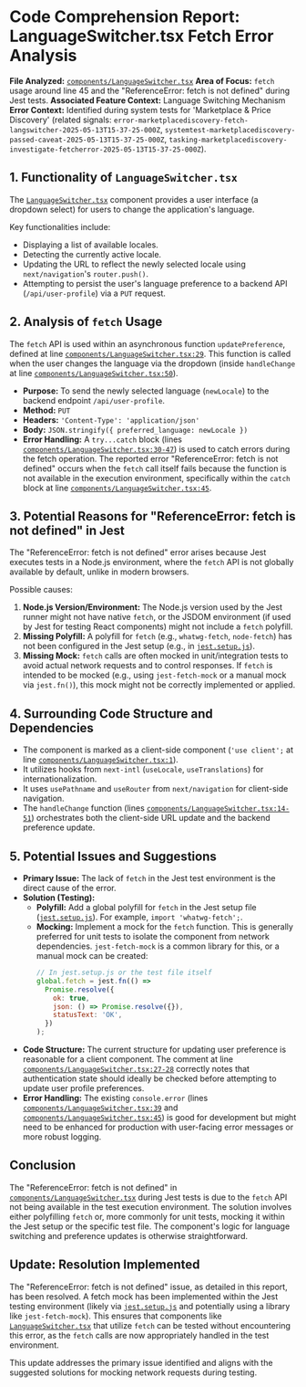 # Code Comprehension Report: LanguageSwitcher.tsx Fetch Error Analysis

**File Analyzed:** [`components/LanguageSwitcher.tsx`](components/LanguageSwitcher.tsx)
**Area of Focus:** `fetch` usage around line 45 and the "ReferenceError: fetch is not defined" during Jest tests.
**Associated Feature Context:** Language Switching Mechanism
**Error Context:** Identified during system tests for 'Marketplace & Price Discovery' (related signals: `error-marketplacediscovery-fetch-langswitcher-2025-05-13T15-37-25-000Z`, `systemtest-marketplacediscovery-passed-caveat-2025-05-13T15-37-25-000Z`, `tasking-marketplacediscovery-investigate-fetcherror-2025-05-13T15-37-25-000Z`).

## 1. Functionality of `LanguageSwitcher.tsx`

The [`LanguageSwitcher.tsx`](components/LanguageSwitcher.tsx) component provides a user interface (a dropdown select) for users to change the application's language.

Key functionalities include:
- Displaying a list of available locales.
- Detecting the currently active locale.
- Updating the URL to reflect the newly selected locale using `next/navigation`'s `router.push()`.
- Attempting to persist the user's language preference to a backend API (`/api/user-profile`) via a `PUT` request.

## 2. Analysis of `fetch` Usage

The `fetch` API is used within an asynchronous function `updatePreference`, defined at line [`components/LanguageSwitcher.tsx:29`](components/LanguageSwitcher.tsx:29). This function is called when the user changes the language via the dropdown (inside `handleChange` at line [`components/LanguageSwitcher.tsx:50`](components/LanguageSwitcher.tsx:50)).

- **Purpose:** To send the newly selected language (`newLocale`) to the backend endpoint `/api/user-profile`.
- **Method:** `PUT`
- **Headers:** `'Content-Type': 'application/json'`
- **Body:** `JSON.stringify({ preferred_language: newLocale })`
- **Error Handling:** A `try...catch` block (lines [`components/LanguageSwitcher.tsx:30-47`](components/LanguageSwitcher.tsx:30)) is used to catch errors during the fetch operation. The reported error "ReferenceError: fetch is not defined" occurs when the `fetch` call itself fails because the function is not available in the execution environment, specifically within the `catch` block at line [`components/LanguageSwitcher.tsx:45`](components/LanguageSwitcher.tsx:45).

## 3. Potential Reasons for "ReferenceError: fetch is not defined" in Jest

The "ReferenceError: fetch is not defined" error arises because Jest executes tests in a Node.js environment, where the `fetch` API is not globally available by default, unlike in modern browsers.

Possible causes:
1.  **Node.js Version/Environment:** The Node.js version used by the Jest runner might not have native `fetch`, or the JSDOM environment (if used by Jest for testing React components) might not include a `fetch` polyfill.
2.  **Missing Polyfill:** A polyfill for `fetch` (e.g., `whatwg-fetch`, `node-fetch`) has not been configured in the Jest setup (e.g., in [`jest.setup.js`](jest.setup.js)).
3.  **Missing Mock:** `fetch` calls are often mocked in unit/integration tests to avoid actual network requests and to control responses. If `fetch` is intended to be mocked (e.g., using `jest-fetch-mock` or a manual mock via `jest.fn()`), this mock might not be correctly implemented or applied.

## 4. Surrounding Code Structure and Dependencies

- The component is marked as a client-side component (`'use client';` at line [`components/LanguageSwitcher.tsx:1`](components/LanguageSwitcher.tsx:1)).
- It utilizes hooks from `next-intl` (`useLocale`, `useTranslations`) for internationalization.
- It uses `usePathname` and `useRouter` from `next/navigation` for client-side navigation.
- The `handleChange` function (lines [`components/LanguageSwitcher.tsx:14-51`](components/LanguageSwitcher.tsx:14)) orchestrates both the client-side URL update and the backend preference update.

## 5. Potential Issues and Suggestions

- **Primary Issue:** The lack of `fetch` in the Jest test environment is the direct cause of the error.
- **Solution (Testing):**
    - **Polyfill:** Add a global polyfill for `fetch` in the Jest setup file ([`jest.setup.js`](jest.setup.js)). For example, `import 'whatwg-fetch';`.
    - **Mocking:** Implement a mock for the `fetch` function. This is generally preferred for unit tests to isolate the component from network dependencies. `jest-fetch-mock` is a common library for this, or a manual mock can be created:
      ```javascript
      // In jest.setup.js or the test file itself
      global.fetch = jest.fn(() =>
        Promise.resolve({
          ok: true,
          json: () => Promise.resolve({}),
          statusText: 'OK',
        })
      );
      ```
- **Code Structure:** The current structure for updating user preference is reasonable for a client component. The comment at line [`components/LanguageSwitcher.tsx:27-28`](components/LanguageSwitcher.tsx:27) correctly notes that authentication state should ideally be checked before attempting to update user profile preferences.
- **Error Handling:** The existing `console.error` (lines [`components/LanguageSwitcher.tsx:39`](components/LanguageSwitcher.tsx:39) and [`components/LanguageSwitcher.tsx:45`](components/LanguageSwitcher.tsx:45)) is good for development but might need to be enhanced for production with user-facing error messages or more robust logging.

## Conclusion

The "ReferenceError: fetch is not defined" in [`components/LanguageSwitcher.tsx`](components/LanguageSwitcher.tsx) during Jest tests is due to the `fetch` API not being available in the test execution environment. The solution involves either polyfilling `fetch` or, more commonly for unit tests, mocking it within the Jest setup or the specific test file. The component's logic for language switching and preference updates is otherwise straightforward.
## Update: Resolution Implemented

The "ReferenceError: fetch is not defined" issue, as detailed in this report, has been resolved. A fetch mock has been implemented within the Jest testing environment (likely via [`jest.setup.js`](jest.setup.js) and potentially using a library like `jest-fetch-mock`). This ensures that components like [`LanguageSwitcher.tsx`](components/LanguageSwitcher.tsx) that utilize `fetch` can be tested without encountering this error, as the `fetch` calls are now appropriately handled in the test environment.

This update addresses the primary issue identified and aligns with the suggested solutions for mocking network requests during testing.